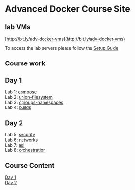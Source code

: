 # Advanced Docker Course Site

## lab VMs
[http://bit.ly/adv-docker-vms](http://bit.ly/adv-docker-vms)

To access the lab servers please follow the [Setup Guide](labs/0-setup/)

## Course work

## Day 1
Lab 1: [compose](labs/1-compose/)  
Lab 2: [union-filesystem](labs/2-union-filesystem/)  
Lab 3: [cgroups-namespaces](labs/3-cgroups-namespaces/)  
Lab 4: [builds](labs/4-builds/)  

## Day 2
Lab 5: [security](labs/5-security/)  
Lab 6: [networks](labs/6-networks/)  
Lab 7: [api](labs/7-api/)  
Lab 8: [orchestration](labs/8-orchestration/)  


## Course Content
[Day 1](https://www.dropbox.com/s/j6ejnnofymyo5sd/adv-docker-day1.pdf?dl=0)  
[Day 2](https://www.dropbox.com/s/7jwomtui7rdisvo/adv-docker-day2.pdf?dl=0)

